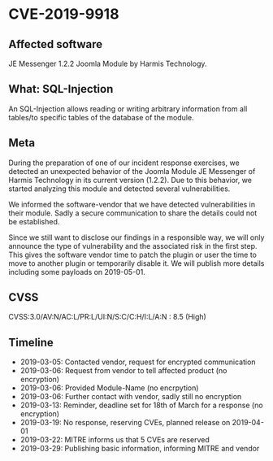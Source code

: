 # CVE-2019-9918

## Affected software
JE Messenger 1.2.2 Joomla Module by Harmis Technology.

## What: SQL-Injection
An SQL-Injection allows reading or writing arbitrary information from all tables/to specific tables of the database of the module. 

## Meta
During the preparation of one of our incident response exercises, we detected an unexpected behavior of the Joomla Module JE Messenger of Harmis Technology in its current version (1.2.2). Due to this behavior, we started analyzing this module and detected several vulnerabilities.

We informed the software-vendor that we have detected vulnerabilities in their module. Sadly a secure communication to share the details could not be established.

Since we still want to disclose our findings in a responsible way, we will only announce the type of vulnerability and the associated risk in the first step. This gives the software vendor time to patch the plugin or user the time to move to another plugin or temporarily disable it. We will publish more details including some payloads on 2019-05-01.

## CVSS
CVSS:3.0/AV:N/AC:L/PR:L/UI:N/S:C/C:H/I:L/A:N : 8.5 (High)

## Timeline
* 2019-03-05: Contacted vendor, request for encrypted communication
* 2019-03-06: Request from vendor to tell affected product (no encryption)
* 2019-03-06: Provided Module-Name (no encrpytion)
* 2019-03-06: Further contact with vendor, sadly still no encryption
* 2019-03-13: Reminder, deadline set for 18th of March for a response (no encryption)
* 2019-03-19: No response, reserving CVEs, planned release on 2019-04-01
* 2019-03-22: MITRE informs us that 5 CVEs are reserved 
* 2019-03-29: Publishing basic information, informing MITRE and vendor
